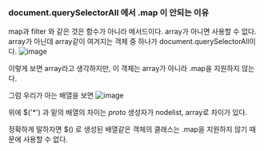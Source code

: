 







### document.querySelectorAll 에서  .map 이 안되는 이유 

map과 filter 와 같은 것은 함수가 아니라 메서드이다. 
array가 아니면 사용할 수 없다. array가 아닌데 array같이 여겨지는 객체 중 하나가 document.querySelectorAll이다.
![image](https://user-images.githubusercontent.com/46587806/106703684-13b3a080-662e-11eb-984f-4d268a5c5ee0.png)

이렇게 보면 array라고 생각하지만, 이 객체는 array가 아니라 .map을 지원하지 않는다.

그럼 우리가 아는 배열을 보면
![image](https://user-images.githubusercontent.com/46587806/106703727-304fd880-662e-11eb-90a0-f212987e41af.png)

위에 $('*') 과 밑의 배열의 차이는 _proto_ 생성자가 nodelist, array로 차이가 있다. 

정확하게 말하자면 $() 로 생성된 배열같은 객체의 클래스는 .map을 지원하지 않기 때문에 사용할 수 없다.